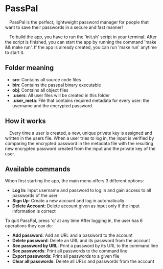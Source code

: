 # PassPal

&emsp;PassPal is the perfect, lightweight password manager for people that want to save their passwords in a secure and fast manner!

&emsp;To build the app, you have to run the 'init.sh' script in your terminal. After the script is finished, you can start the app by running the command 'make && make run'. If the app is already created, you can run 'make run' anytime to start it.

## Folder meaning

* __src__: Contains all source code files
* __bin__: Contains the passpal binary executable
* __obj__: Contains all object files
* __.users__: All user files will be created in this folder
* __.user_meta__: File that contains required metadata for every user: the username and the encrypted password

## How it works

&emsp;Every time a user is created, a new, unique private key is assigned and written in the users file. When a user tries to log in, the input is verified by comparing the encrypted password in the metadata file with the resulting new encrypted password created from the input and the private key of the user.

## Available commands

When first starting the app, the main menu offers 3 different options:
* __Log In__: Input username and password to log in and gain access to all passwords of the user
* __Sign Up__: Create a new account and log in automatically
* __Delete Account__: Delete account given as input only if the input information is correct

To quit PassPal, press 'q' at any time
After logging in, the user has 6 operations they can do:
* __Add password__: Add an URL and a password to the account
* __Delete password__: Delete an URL and its password from the account
* __See password by URL__: Print a password by its URL to the command line
* __See passwords__: Print all passwords to the command line
* __Export passwords__: Print all passwords to a given file
* __Clear all passwords__: Delete all URLs and passwords from the account


